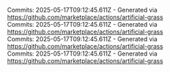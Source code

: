 Commits: 2025-05-17T09:12:45.611Z - Generated via https://github.com/marketplace/actions/artificial-grass
<br>
Commits: 2025-05-17T09:12:45.611Z - Generated via https://github.com/marketplace/actions/artificial-grass
<br>
Commits: 2025-05-17T09:12:45.611Z - Generated via https://github.com/marketplace/actions/artificial-grass
<br>
Commits: 2025-05-17T09:12:45.611Z - Generated via https://github.com/marketplace/actions/artificial-grass
<br>

